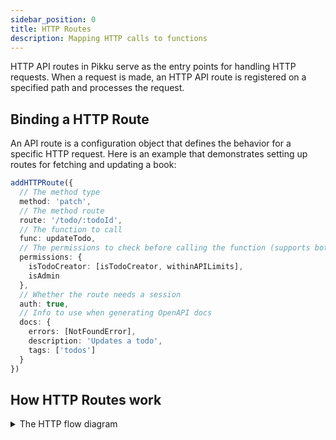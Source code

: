 ```yaml
---
sidebar_position: 0 
title: HTTP Routes
description: Mapping HTTP calls to functions  
---
```


HTTP API routes in Pikku serve as the entry points for handling HTTP requests. When a request is made, an HTTP API route is registered on a specified path and processes the request.

## Binding a HTTP Route

An API route is a configuration object that defines the behavior for a specific HTTP request. Here is an example that demonstrates setting up routes for fetching and updating a book:

```typescript
addHTTPRoute({
  // The method type
  method: 'patch',
  // The method route
  route: '/todo/:todoId',
  // The function to call
  func: updateTodo,
  // The permissions to check before calling the function (supports both and/ors)
  permissions: {
    isTodoCreator: [isTodoCreator, withinAPILimits],
    isAdmin
  },
  // Whether the route needs a session
  auth: true,
  // Info to use when generating OpenAPI docs
  docs: {
    errors: [NotFoundError],
    description: 'Updates a todo',
    tags: ['todos']
  }
})
```

## How HTTP Routes work

<details>
 <summary>The HTTP flow diagram</summary>
```mermaid
flowchart TB
  Event([HTTP Request])
  Match[Match Route]
  Auth[Auth / Session]
  Data[Data Extraction]
  Permissions[Permissions]
  Validation[Payload Validation]
  Function[Function]
  Error[Map to correct error code]
  Response([HTTP Response])

  Event --> Match --> Auth --> Data --> Permissions --> Validation --> Function 

  Match -- not found --> Response
  Auth -- invalid/missing session --> Response
  Permissions -- denied --> Response
  Validation -- invalid --> Response
  Function -- error --> Error
  Error --> Response
  Function -- success --> Response
```
</details>

#### **Finding the route**

Check if the route is registered.

#### **Validating the session (if required)**

If the route doesn't have `auth: false` it will then try to retrieve the user session via the [SessionService](../api/session-service.md).

#### **Extracting and validating request data**

<details>
<summary>Handling Data Conflicts</summary>

Pikku takes a strict approach to prevent conflicts between different data sources. Below are three common approaches to handling data conflicts:

| **Approach**                         | **Pros**                                                                 | **Cons**                                                                    |
|--------------------------------------|--------------------------------------------------------------------------|-----------------------------------------------------------------------------|
| **1. Explicit Source Selection**     | - Clear and unambiguous.                                                 | - Requires more code to handle data from each source explicitly.            |
|                                      | - Reduces accidental conflicts.                                          | - Tedious when sharing many parameters across different sources.            |
|                                      | - Ideal for generating documentation.                                    |                                                                             |
| **2. Establish Priority Rules**      | - Allows flexibility without needing explicit handling for each source.  | - Implicit rules can lead to unexpected behavior.                           |
|                                      | - Convenient for simple cases.                                           | - Debugging becomes harder in the event of priority conflicts.              |
| **3. Fail Fast for Conflicting Data**| - Enforces consistency upfront.                                          | - Introduces additional error-handling logic.                               |
|                                      | - Flags ambiguous situations early, ensuring data integrity.             | - Users must provide consistent values across all sources.                  |
</details>

Pikku automatically merges request data from query parameters, path parameters, and the request body. If conflicting data is found (e.g., `bookId` in the path and body don't match), an error is thrown to ensure consistency. 

For instance, given the following route and request:

```typescript
/v1/book/:bookId
```

```typescript
httpPost(`/v1/book/abc?bookId=abc`, {
    bookId: 'abc'
});
```

If all sources match, the request proceeds. If there are discrepancies, an error is generated.

#### **Handling permissions**

You can see how permissions work in depth [here](../core/permission-guards.md).

#### **Validating Payload**

Pikku automatically ensures that any parameters used in the paths are inside of the data object. If they are missing it would throw an error.

It also automatically extracts the input type during compile time which creates a json schema to validate against.

You can see more about it [here](../concepts/types-and-schemas.md).

#### **Returning a success response or an error code**

The final stage is taking the result of the pipeline, whether it's an error message from any of the stages or the response from the function, and sending it back via a response.

If an error was thrown, it would use the [error](../core/errors.md) mechanism to map it to the correct message and status code.

## Summary

API routes in Pikku map HTTP requests to functions, providing a structured, consistent approach to request handling. This method guarantees data validation, error handling, and session management, ensuring that requests are handled securely and efficiently. In future iterations, improvements to scalability, schema inference, and documentation generation will be explored.